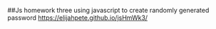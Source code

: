##Js homework three using javascript to create randomly generated password
https://elijahpete.github.io/jsHmWk3/
